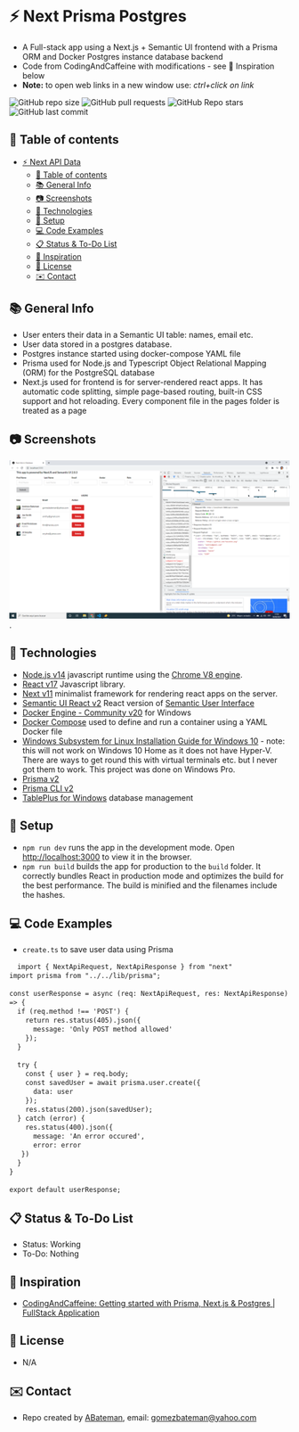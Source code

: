 # :zap: Next Prisma Postgres

* A Full-stack app using a Next.js + Semantic UI frontend with a Prisma ORM and Docker Postgres instance database backend
* Code from CodingAndCaffeine with modifications - see :clap: Inspiration below
* **Note:** to open web links in a new window use: _ctrl+click on link_

![GitHub repo size](https://img.shields.io/github/repo-size/AndrewJBateman/next-prisma-postgres?style=plastic)
![GitHub pull requests](https://img.shields.io/github/issues-pr/AndrewJBateman/next-prisma-postgres?style=plastic)
![GitHub Repo stars](https://img.shields.io/github/stars/AndrewJBateman/next-prisma-postgres?style=plastic)
![GitHub last commit](https://img.shields.io/github/last-commit/AndrewJBateman/next-prisma-postgres?style=plastic)

## :page_facing_up: Table of contents

* [:zap: Next API Data](#zap-next-api-data)
  * [:page_facing_up: Table of contents](#page_facing_up-table-of-contents)
  * [:books: General Info](#books-general-info)
  * [:camera: Screenshots](#camera-screenshots)
  * [:signal_strength: Technologies](#signal_strength-technologies)
  * [:floppy_disk: Setup](#floppy_disk-setup)
  * [:computer: Code Examples](#computer-code-examples)
  * [:clipboard: Status & To-Do List](#clipboard-status--to-do-list)
  * [:clap: Inspiration](#clap-inspiration)
  * [:file_folder: License](#file_folder-license)
  * [:envelope: Contact](#envelope-contact)

## :books: General Info

* User enters their data in a Semantic UI table: names, email etc.
* User data stored in a postgres database.
* Postgres instance started using docker-compose YAML file
* Prisma used for Node.js and Typescript Object Relational Mapping (ORM) for the PostgreSQL database
* Next.js used for frontend is for server-rendered react apps. It has automatic code splitting, simple page-based routing, built-in CSS support and hot reloading. Every component file in the pages folder is treated as a page

## :camera: Screenshots

![Example screenshot](./img/home.png).

## :signal_strength: Technologies

* [Node.js v14](https://nodejs.org/) javascript runtime using the [Chrome V8 engine](https://v8.dev/).
* [React v17](https://reactjs.org/) Javascript library.
* [Next v11](https://nextjs.org/) minimalist framework for rendering react apps on the server.
* [Semantic UI React v2](https://react.semantic-ui.com/) React version of [Semantic User Interface](https://semantic-ui.com/)
* [Docker Engine - Community v20](https://hub.docker.com/) for Windows
* [Docker Compose](https://docs.docker.com/compose/) used to define and run a container using a YAML Docker file
* [Windows Subsystem for Linux Installation Guide for Windows 10](https://docs.microsoft.com/en-gb/windows/wsl/install-win10) - note: this will not work on Windows 10 Home as it does not have Hyper-V. There are ways to get round this with virtual terminals etc. but I never got them to work. This project was done on Windows Pro.
* [Prisma v2](https://www.prisma.io/)
* [Prisma CLI v2](https://www.prisma.io/docs/concepts/components/prisma-cli/installation)
* [TablePlus for Windows](https://tableplus.com/windows) database management

## :floppy_disk: Setup

* `npm run dev` runs the app in the development mode. Open [http://localhost:3000](http://localhost:3000) to view it in the browser.
* `npm run build` builds the app for production to the `build` folder. It correctly bundles React in production mode and optimizes the build for the best performance. The build is minified and the filenames include the hashes.

## :computer: Code Examples

* `create.ts` to save user data using Prisma

```tsx
  import { NextApiRequest, NextApiResponse } from "next"
import prisma from "../../lib/prisma";

const userResponse = async (req: NextApiRequest, res: NextApiResponse) => {
  if (req.method !== 'POST') {
    return res.status(405).json({
      message: 'Only POST method allowed'
    });
  }

  try {
    const { user } = req.body;
    const savedUser = await prisma.user.create({
      data: user
    });
    res.status(200).json(savedUser);
  } catch (error) {
    res.status(400).json({ 
      message: 'An error occured',
      error: error
   })
  }
}

export default userResponse;
```

## :clipboard: Status & To-Do List

* Status: Working
* To-Do: Nothing

## :clap: Inspiration

* [CodingAndCaffeine: Getting started with Prisma, Next.js & Postgres | FullStack Application](https://www.youtube.com/watch?v=2rslnyHksqg)

## :file_folder: License

* N/A

## :envelope: Contact

* Repo created by [ABateman](https://github.com/AndrewJBateman), email: gomezbateman@yahoo.com